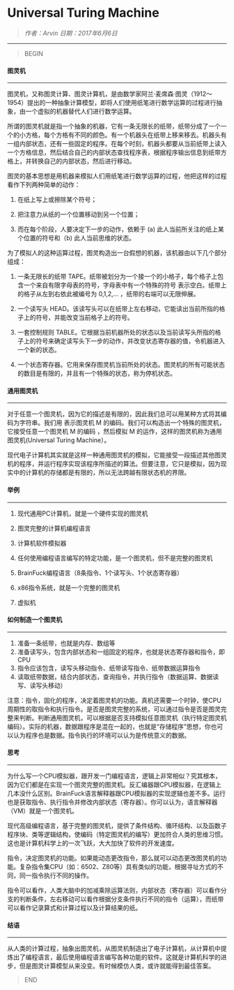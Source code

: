 
# Universal Turing Machine

> *作者：Arvin 日期：2017年6月6日*

----------------------------------------

>BEGIN

#### 图灵机

-----------------------------------------

图灵机，又称图灵计算、图灵计算机，是由数学家阿兰·麦席森·图灵（1912～1954）提出的一种抽象计算模型，即将人们使用纸笔进行数学运算的过程进行抽象，由一个虚拟的机器替代人们进行数学运算。

所谓的图灵机就是指一个抽象的机器，它有一条无限长的纸带，纸带分成了一个一个的小方格，每个方格有不同的颜色。有一个机器头在纸带上移来移去。机器头有一组内部状态，还有一些固定的程序。在每个时刻，机器头都要从当前纸带上读入一个方格信息，然后结合自己的内部状态查找程序表，根据程序输出信息到纸带方格上，并转换自己的内部状态，然后进行移动。

图灵的基本思想是用机器来模拟人们用纸笔进行数学运算的过程，他把这样的过程看作下列两种简单的动作：

1. 在纸上写上或擦除某个符号；

2. 把注意力从纸的一个位置移动到另一个位置；

3. 而在每个阶段，人要决定下一步的动作，依赖于 (a) 此人当前所关注的纸上某个位置的符号和（b) 此人当前思维的状态。

为了模拟人的这种运算过程，图灵构造出一台假想的机器，该机器由以下几个部分组成：

1. 一条无限长的纸带 TAPE。纸带被划分为一个接一个的小格子，每个格子上包含一个来自有限字母表的符号，字母表中有一个特殊的符号 表示空白。纸带上的格子从左到右依此被编号为 0,1,2,... ，纸带的右端可以无限伸展。

2. 一个读写头 HEAD。该读写头可以在纸带上左右移动，它能读出当前所指的格子上的符号，并能改变当前格子上的符号。

3. 一套控制规则 TABLE。它根据当前机器所处的状态以及当前读写头所指的格子上的符号来确定读写头下一步的动作，并改变状态寄存器的值，令机器进入一个新的状态。

4. 一个状态寄存器。它用来保存图灵机当前所处的状态。图灵机的所有可能状态的数目是有限的，并且有一个特殊的状态，称为停机状态。

#### 通用图灵机

-----------------------------------

对于任意一个图灵机，因为它的描述是有限的，因此我们总可以用某种方式将其编码为字符串。我们用 <M> 表示图灵机 M 的编码。我们可以构造出一个特殊的图灵机，它接受任意一个图灵机 M 的编码<M> ，然后模拟 M 的运作，这样的图灵机称为通用图灵机(Universal Turing Machine）。

现代电子计算机其实就是这样一种通用图灵机的模拟，它能接受一段描述其他图灵机的程序，并运行程序实现该程序所描述的算法。但要注意，它只是模拟，因为现实中的计算机的存储都是有限的，所以无法跨越有限状态机的界限。

#### 举例

-------------------------------------

1. 现代通用PC计算机，就是一个硬件实现的图灵机

2. 图灵完整的计算机编程语言

3. 计算机软件模拟器

4. 任何使用编程语言编写的特定功能，是一个图灵机，但不是完整的图灵机

5. BrainFuck编程语言（8条指令、1个读写头、1个状态寄存器）

6. x86指令系统，就是一个完整的图灵机

7. 虚拟机

#### 如何制造一个图灵机

-------------------------------------

1. 准备一条纸带，也就是内存、数组等
2. 准备读写头，包含内部状态和一组固定的程序，也就是状态寄存器和指令，即CPU
3. 指令应该包含，读写头移动指令、纸带读写指令、纸带数据运算指令
4. 读取纸带数据，结合内部状态，查询指令，并执行指令（数据运算、数据读写、读写头移动）

注意：指令，固化的程序，决定着图灵机的功能。真机还需要一个时钟，使CPU周期性的取指令和执行指令。是否是图灵完整的系统，可以通过指令是否是图灵完整来判断。判断通用图灵机，可以根据是否支持模拟任意图灵机（执行特定图灵机编码）。实际的机器，数据跟程序是混在一起的，也就是“存储程序”思想，你也可以认为程序也是数据。指令执行的环境可以认为是传统意义的数据。


#### 思考

-------------------------------------

为什么写一个CPU模拟器，跟开发一门编程语言，逻辑上非常相似？究其根本，因为它们都是在实现一个图灵完整的图灵机。反汇编器跟CPU模拟器，在逻辑上几本没什么区别。BrainFuck语言解释器跟CPU模拟器的实现逻辑也差不多。运行也是获取指令、执行指令并修改内部状态（寄存器）。你可以认为，语言解释器（VM）就是一个图灵机。

现代高级编程语言，基于完整的图灵机，提供了条件结构、循环结构、以及函数子程序块、类等逻辑结构，使编码（特定图灵机的编写）更加符合人类的思维习惯。这也是计算机科学上的一次飞跃，大大加快了软件的开发速度。

指令，决定图灵机的功能。如果能动态更改指令，那么就可以动态更改图灵机的功能。复杂指令集CPU（如：6502、Z80等）具有类似的功能，根据寻址方式的不同，同一指令执行不同的操作。

指令可以看作，人类大脑中的加减乘除运算法则，内部状态（寄存器）可以看作分支的判断条件，左右移动可以看作根据分支条件执行不同的指令（运算），而纸带可以看作记录算式和计算过程以及计算结果的纸。

#### 结语

---------------------------------------

从人类的计算过程，抽象出图灵机，从图灵机制造出了电子计算机，从计算机中提炼出了编程语言，最后使用编程语言编写各种功能的软件。这就是计算机科学的进步，但是图灵计算模型从来没变。有时候模仿人类，或许就能得到最佳答案。


>END
